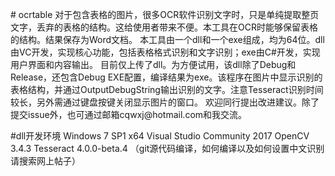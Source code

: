 \# ocrtable
    对于包含表格的图片，很多OCR软件识别文字时，只是单纯提取整页文字，丢弃的表格的结构。这给使用者带来不便。本工具在OCR时能够保留表格的结构。结果保存为Word文档。
    本工具由一个dll和一个exe组成，均为64位。dll由VC开发，实现核心功能，包括表格格式识别和文字识别；exe由C\#开发，实现用户界面和内容输出。
    目前仅上传了dll。为方便试用，该dll除了Debug和Release，还包含Debug
EXE配置，编译结果为exe。该程序在图片中显示识别的表格结构，并通过OutputDebugString输出识别的文字。注意Tesseract识别时间较长，另外需通过键盘按键关闭显示图片的窗口。
    欢迎同行提出改进建议。除了提交issue外，也可通过邮箱cqwxj\@hotmail.com和我交流。

\#dll开发环境
    Windows 7 SP1 x64
    Visual Studio Community 2017
    OpenCV 3.4.3
    Tesseract 4.0.0-beta.4
（git源代码编译，如何编译以及如何设置中文识别请搜索网上帖子）
